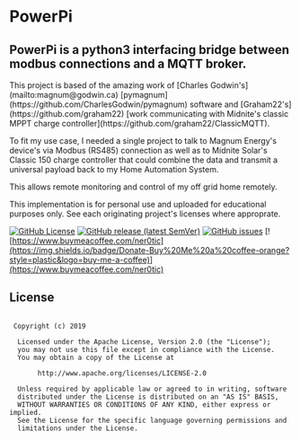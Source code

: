 PowerPi
=======
<h2>PowerPi is a python3 interfacing bridge between modbus connections and a MQTT broker.</h2>
<p>
This project is based of the amazing work of [Charles Godwin's](mailto:magnum@godwin.ca) [pymagnum](https://github.com/CharlesGodwin/pymagnum) software and [Graham22's](https://github.com/graham22) [work communicating with Midnite's classic MPPT charge controller](https://github.com/graham22/ClassicMQTT).  

To fit my use case, I needed a single project to talk to Magnum Energy's device's via Modbus (RS485) connection as well as to Midnite Solar's Classic 150 charge controller that could combine the data and transmit a universal payload back to my Home Automation System.

This allows remote monitoring and control of my off grid home remotely.

This implementation is for personal use and uploaded for educational purposes only.  See each originating project's licenses where approprate.
</p>

[![GitHub License](https://img.shields.io/github/license/RaggedPi/PowerPi?style=plastic&logo=github)](https://github.com/RaggedPi/PowerPi/license.md)
[![GitHub release (latest SemVer)](https://img.shields.io/github/v/release/RaggedPi/PowerPi.svg?style=plastic&logo=github)](https://github.com/RaggedPi/PowerPi/releases)
[![GitHub issues](https://img.shields.io/github/issues/RaggedPi/PowerPi?style=plastic)](https://github.com/RaggedPi/PowerPi/issues)
[![https://www.buymeacoffee.com/ner0tic](https://img.shields.io/badge/Donate-Buy%20Me%20a%20coffee-orange?style=plastic&logo=buy-me-a-coffee)](https://www.buymeacoffee.com/ner0tic)


## License
```

 Copyright (c) 2019

  Licensed under the Apache License, Version 2.0 (the "License");
  you may not use this file except in compliance with the License.
  You may obtain a copy of the License at

       http://www.apache.org/licenses/LICENSE-2.0

  Unless required by applicable law or agreed to in writing, software
  distributed under the License is distributed on an "AS IS" BASIS,
  WITHOUT WARRANTIES OR CONDITIONS OF ANY KIND, either express or implied.
  See the License for the specific language governing permissions and
  limitations under the License.

```


